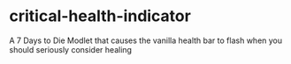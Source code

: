 # critical-health-indicator
A 7 Days to Die Modlet that causes the vanilla health bar to flash when you should seriously consider healing
